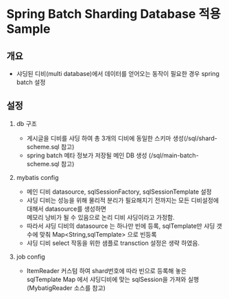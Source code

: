 # Spring Batch Sharding Database 적용 Sample

## 개요
 * 샤딩된 디비(multi database)에서 데이터를 얻어오는 동작이 필요한 경우 spring batch 설정
 
## 설정
 1. db 구조
    * 게시글을 디비를 샤딩 하여 총 3개의 디비에 동일한 스키마 생성(/sql/shard-scheme.sql 참고)
    * spring batch 메타 정보가 저장될 메인 DB 생성 (/sql/main-batch-scheme.sql 참고)  
    
 2. mybatis config
    * 메인 디비 datasource, sqlSessionFactory, sqlSessionTemplate 설정
    * 샤딩 디비는 성능을 위해 물리적 분리가 필요해지기 전까지는 모든 디비설정에 대해서 datasource를 생성하면  
     메모리 낭비가 될 수 있음으로 논리 디비 샤딩이라고 가정함.
    * 따라서 샤딩 디비의 datasource 는 하나만 빈에 등록, sqlTemplate만 샤딩 갯수에 맞춰 Map<String,sqlTemplate> 으로 빈등록
    * 샤딩 디비 select 작동을 위한 샘플로 transction 설정은 생략 하였음.
    
 3. job config
    * ItemReader 커스텀 하여 shard번호에 따라 빈으로 등록해 놓은 sqlTemplate Map 에서 샤딩디비에 맞는 sqlSession을 가져와 실행  
      (MybatigReader 소스를 참고)
